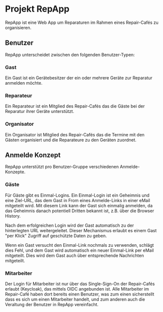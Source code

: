 # Projekt RepApp

RepApp ist eine Web App um Reparaturen im Rahmen eines Repair-Cafés zu organisieren.

## Benutzer

RepApp unterscheidet zwischen den folgenden Benutzer-Typen:

### Gast

Ein Gast ist ein Gerätebesitzer der ein oder mehrere Geräte zur Reparatur anmelden möchte.

### Reparateur

Ein Reparateur ist ein Mitglied des Repair-Cafés das die Gäste bei der Reparatur ihrer Geräte unterstützt.

### Organisator

Ein Organisator ist Mitglied des Repair-Cafés das die Termine mit den Gästen organisiert und die Reparateure zu den Geräten zuordnet.

## Anmelde Konzept

RepApp unterstützt pro Benutzer-Gruppe verschiedenen Anmelde-Konzepte.

### Gäste

Für Gäste gibt es Einmal-Logins. Ein Einmal-Login ist ein Geheimnis und eine Ziel-URL, das dem Gast in From eines Anmelde-Links in einer eMail mitgeteilt wird. Mit diesem Link kann der Gast sich einmalig anmelden, da das Geheimnis danach potentiell Dritten bekannt ist, z.B. über die Browser History.

Nach dem erfolgreichen Login wird der Gast automatisch zu der hinterlegten URL weitergeleitet. Dieser Mechanismus erlaubt es einem Gast "per Klick" Zugriff auf geschützte Daten zu geben.

Wenn ein Gast versucht den Einmal-Link nochmals zu verwenden, schlägt dies Fehl, und dem Gast wird automatisch ein neuer Einmal-Link per eMail mitgeteilt. Dies wird dem Gast auch über entsprechende Nachrichten mitgeteilt.

### Mitarbeiter

Der Login für Mitarbeiter ist nur über das Single-Sign-On der Repair-Cafés erlaubt (Keycloak), das mittels OIDC angebunden ist. Alle Mitarbeiter im Repair-Café haben dort bereits einen Benutzer, was zum einen sicherstellt dass es sich um einen Mitarbeiter handelt, und zum anderen auch die Veraltung der Benutzer in RepApp vereinfacht.
